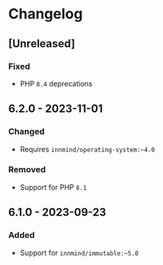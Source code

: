 # Changelog

## [Unreleased]

### Fixed

- PHP `8.4` deprecations

## 6.2.0 - 2023-11-01

### Changed

- Requires `innmind/operating-system:~4.0`

### Removed

- Support for PHP `8.1`

## 6.1.0 - 2023-09-23

### Added

- Support for `innmind/immutable:~5.0`
